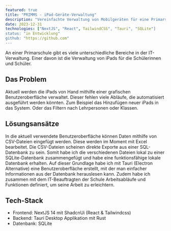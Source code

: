 ```yaml
---
featured: true
title: "PRIMMS - iPad-Geräte-Verwaltung"
description: "Vereinfachte Verwaltung von Mobilgeräten für eine Primarschule"
date: 2023-12-31
technologies: ["NextJS", "React", TailwindCSS", "Tauri", "SQLite"]
status: "in Entwicklung"
github: "https://github.com"
---
```


An einer Primarschule gibt es viele unterschiedliche Bereiche in der IT-Verwaltung. Einer davon ist die Verwaltung von iPads für die Schülerinnen und Schüler.

## Das Problem

Aktuell werden die iPads von Hand mithilfe einer grafischen Benutzeroberfläche verwaltet. Dieser fehlen viele Abläufe, die automatisiert ausgeführt werden könnten. Zum Beispiel das Hinzufügen neuer iPads in das System. Oder das Filtern nach Lehrpersonen oder Klassen.

## Lösungsansätze

In die aktuell verwendete Benutzeroberfläche können Daten mithilfe von CSV-Dateien eingefügt werden. Diese werden im Moment mit Excel bearbeitet. Die CSV-Dateien scheinen direkte Exporte aus einer SQL-Datenbank zu sein. Somit habe ich die verschiedenen Dateien lokal zu einer SQLite-Datenbank zusammengefügt und habe eine funktionsfähige lokale Datenbank erhalten. Auf dieser Grundlage habe ich mit Tauri (Electron Alternative) eine Benutzeroberfläche erstellt, mit der man einfacher Informationen aus der Datenbank herauslesen kann. Zudem habe ich zusammen mit dem IT-Beauftragten der Schule Arbeitsabläufe und Funktionen definiert, um seine Arbeit zu erleichtern.

## Tech-Stack

- Frontend: NextJS 14 mit ShadcnUi (React & Tailwindcss)
- Backend: Tauri Desktop Applikation mit Rust
- Datenbank: SQLite

